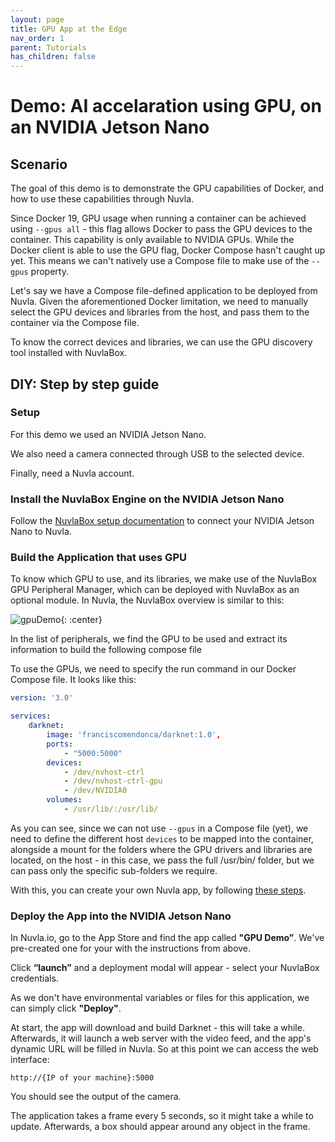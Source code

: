 ```yaml
---
layout: page
title: GPU App at the Edge
nav_order: 1
parent: Tutorials
has_children: false
---
```


# Demo: AI accelaration using GPU, on an NVIDIA Jetson Nano

## Scenario

The goal of this demo is to demonstrate the GPU capabilities of Docker, and how to use these capabilities through Nuvla.

Since Docker 19, GPU usage when running a container can be achieved using `--gpus all` - this flag allows Docker to pass the GPU devices to the container.
This capability is only available to NVIDIA GPUs. While the Docker client is able to use the GPU flag, Docker Compose hasn't caught up yet. This means we can't natively use a Compose file to make use of the `--gpus` property.

Let's say we have a Compose file-defined application to be deployed from Nuvla. Given the aforementioned Docker limitation, we need to manually select the GPU devices and libraries from the host, and pass them to the container via the Compose file.

To know the correct devices and libraries, we can use the GPU discovery tool installed with NuvlaBox.

## DIY: Step by step guide 


### Setup

For this demo we used an NVIDIA Jetson Nano. 

We also need a camera connected through USB to the selected device.

Finally, need a Nuvla account.

### Install the NuvlaBox Engine on the NVIDIA Jetson Nano

Follow the [NuvlaBox setup documentation](https://docs.nuvla.io/nuvlabox/nuvlabox-engine/quickstart.html) to connect your NVIDIA Jetson Nano to Nuvla. 

### Build the Application that uses GPU 

To know which GPU to use, and its libraries, we make use of the NuvlaBox GPU Peripheral Manager, which can be deployed with NuvlaBox as an optional module. 
In Nuvla, the NuvlaBox overview is similar to this: 

![gpuDemo](/assets/peripheral-manager-gpu.png){: :center}

In the list of peripherals, we find the GPU to be used and extract its information to build the following compose file

To use the GPUs, we need to specify the run command in our Docker Compose file. It looks like this:

```yaml
version: '3.0'

services:
    darknet:
        image: 'franciscomendonca/darknet:1.0',
        ports:
            - "5000:5000"
        devices:
            - /dev/nvhost-ctrl
            - /dev/nvhost-ctrl-gpu
            - /dev/NVIDIA0
        volumes:
            - /usr/lib/:/usr/lib/
```


As you can see, since we can not use `--gpus` in a Compose file (yet), we need to define the different host `devices` to be mapped into the container, alongside a mount for the folders where the GPU drivers and libraries are located, on the host - in this case, we pass the full /usr/bin/ folder, but we can pass only the specific sub-folders we require. 

With this, you can create your own Nuvla app, by following [these steps](http://localhost:4000/nuvla/add-apps).
 
### Deploy the App into the NVIDIA Jetson Nano

In Nuvla.io, go to the App Store and find the app called **"GPU Demo”**. We've pre-created one for your with the instructions from above. 

Click **“launch”** and a deployment modal will appear - select your NuvlaBox credentials. 

As we don't have environmental variables or files for this application, we can simply click **"Deploy"**.

At start, the app will download and build Darknet - this will take a while.
Afterwards, it will launch a web server with the video feed, and the app's dynamic URL will be filled in Nuvla. So at this point we can access the web interface:
    
    http://{IP of your machine}:5000

You should see the output of the camera.

The application takes a frame every 5 seconds, so it might take a while to update. Afterwards,
a box should appear around any object in the frame.
